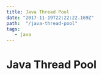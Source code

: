 ```yaml
---
title: Java Thread Pool
date: "2017-11-19T22:22:22.169Z"
path:  "/java-thread-pool"
tags:
   - java
---
```


# Java Thread Pool



